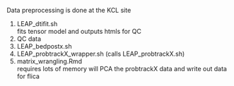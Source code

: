 Data preprocessing is done at the KCL site  
1. LEAP_dtifit.sh  
	fits tensor model and outputs htmls for QC  
2. QC data  
3. LEAP_bedpostx.sh  	
4. LEAP_probtrackX_wrapper.sh (calls LEAP_probtrackX.sh)  
5. matrix_wrangling.Rmd  
	requires lots of memory
	will PCA the probtrackX data and write out data for flica

